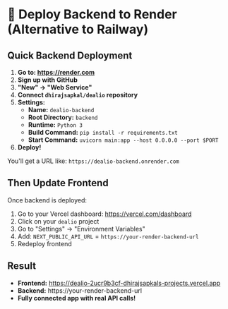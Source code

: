 # 🚀 Deploy Backend to Render (Alternative to Railway)

## Quick Backend Deployment

1. **Go to: https://render.com**
2. **Sign up with GitHub**
3. **"New" → "Web Service"**
4. **Connect `dhirajsapkal/dealio` repository**
5. **Settings:**
   - **Name:** `dealio-backend`
   - **Root Directory:** `backend`
   - **Runtime:** `Python 3`
   - **Build Command:** `pip install -r requirements.txt`
   - **Start Command:** `uvicorn main:app --host 0.0.0.0 --port $PORT`
6. **Deploy!**

You'll get a URL like: `https://dealio-backend.onrender.com`

## Then Update Frontend

Once backend is deployed:
1. Go to your Vercel dashboard: https://vercel.com/dashboard
2. Click on your `dealio` project
3. Go to "Settings" → "Environment Variables"
4. Add: `NEXT_PUBLIC_API_URL` = `https://your-render-backend-url`
5. Redeploy frontend

## Result
- **Frontend:** https://dealio-2ucr9b3cf-dhirajsapkals-projects.vercel.app
- **Backend:** https://your-render-backend-url
- **Fully connected app with real API calls!** 